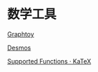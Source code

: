 # 数学工具

[Graphtoy](https://graphtoy.com)

[Desmos](https://www.desmos.com/?lang=zh-CN)

[Supported Functions · KaTeX](https://katex.org/docs/supported.html)